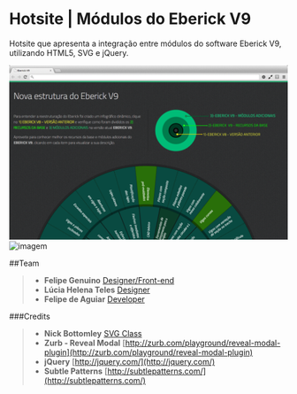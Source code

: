 
Hotsite | Módulos do Eberick V9
===========================================================

Hotsite que apresenta a integração entre módulos do software Eberick V9, utilizando HTML5, SVG e jQuery.

![imagem](https://raw.githubusercontent.com/felipegenuino/Altoqi-Interacao-Modulos-Eberick-V9/gh-pages/img/printscreen.jpg)
![imagem](https://raw.githubusercontent.com/felipegenuino/Altoqi-Interacao-Modulos-Eberick-V9/gh-pages/img/interaction.gif)



##Team
>- **Felipe Genuino** [Designer/Front-end](https://www.behance.net/FelipeGenuino)
>- **Lúcia Helena Teles** [Designer](https://www.behance.net/luciateles)
>- **Felipe de Aguiar** [Developer](https://www.facebook.com/felipe.deaguiar.5)


 
###Credits
>- **Nick Bottomley** [SVG Class](https://github.com/nickb1080/svgclass.js)
>- **Zurb - Reveal Modal** [http://zurb.com/playground/reveal-modal-plugin](http://zurb.com/playground/reveal-modal-plugin)
>- **jQuery** [http://jquery.com/](http://jquery.com/)
>- **Subtle Patterns** [http://subtlepatterns.com/](http://subtlepatterns.com/)



 
